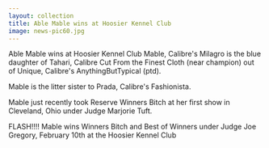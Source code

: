 ```yaml
---
layout: collection
title: Able Mable wins at Hoosier Kennel Club
image: news-pic60.jpg
---
```

Able Mable wins at Hoosier Kennel Club
 Mable, Calibre's Milagro is the blue daughter of Tahari, Calibre Cut From the Finest Cloth (near champion) out of Unique, Calibre's AnythingButTypical (ptd). 
 
 Mable is the litter sister to Prada, Calibre's Fashionista.
 
 Mable just recently took Reserve Winners Bitch at her first show in Cleveland, Ohio under Judge Marjorie Tuft. 
 
 FLASH!!!! Mable wins Winners Bitch and Best of Winners under Judge Joe Gregory, February 10th at the Hoosier Kennel Club
